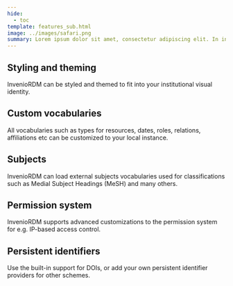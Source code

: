 ```yaml
---
hide:
  - toc
template: features_sub.html
image: ../images/safari.png
summary: Lorem ipsum dolor sit amet, consectetur adipiscing elit. In interdum tellus vitae felis placerat cursus. Maecenas venenatis semper volutpat.
---
```


## Styling and theming
InvenioRDM can be styled and themed to fit into your
  institutional visual identity.

## Custom vocabularies
All vocabularies such as types for resources, dates,
  roles, relations, affiliations etc can be customized to your local instance.

## Subjects
InvenioRDM can load external subjects vocabularies used for
  classifications such as Medial Subject Headings (MeSH) and many others.

## Permission system
InvenioRDM supports advanced customizations to the
  permission system for e.g. IP-based access control.

## Persistent identifiers
Use the built-in support for DOIs, or add your
  own persistent identifier providers for other schemes.